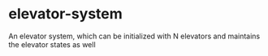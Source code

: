 # elevator-system
An elevator system, which can be initialized with N elevators and maintains the elevator states as well
